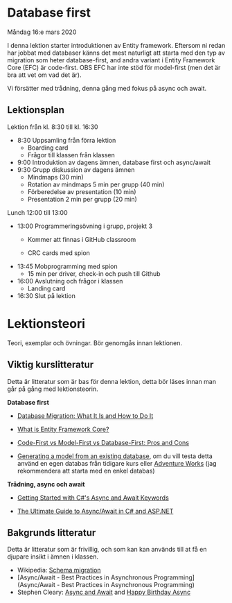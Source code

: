 # Database first

Måndag 16:e mars 2020

I denna lektion starter introduktionen av Entity framework. Eftersom ni redan har jobbat med databaser känns det mest naturligt att starta med den typ av migration som heter database-first, and andra variant i Entity Framework Core (EFC) är code-first. OBS EFC har inte stöd för model-first (men det är bra att vet om vad det är).

Vi försätter med trådning, denna gång med fokus på async och await.

## Lektionsplan
Lektion från kl. 8:30 till kl. 16:30

* 8:30 Uppsamling från förra lektion
  * Boarding card
  * Frågor till klassen från klassen
* 9:00 Introduktion av dagens ämnen, database first och async/await
* 9:30 Grupp diskussion av dagens ämnen
  - Mindmaps (30 min)
  - Rotation av mindmaps 5 min per grupp (40 min)
  - Förberedelse av presentation (10 min)
  - Presentation 2 min per grupp (20 min)

Lunch 12:00 till 13:00

* 13:00 Programmeringsövning i grupp, projekt 3
  * Kommer att finnas i GitHub classroom

  * CRC cards med spion

- 13:45 Mobprogramming med spion
  - 15 min per driver, check-in och push till Github
- 16:00 Avslutning och frågor i klassen
  - Landing card
- 16:30 Slut på lektion

# Lektionsteori

Teori, exemplar och övningar. Bör genomgås innan lektionen.

## Viktig kurslitteratur
Detta är litteratur som är bas för denna lektion, detta bör läses innan man går på gång med lektionsteorin.

**Database first**

* [Database Migration: What It Is and How to Do It](https://rollout.io/blog/database-migration/)
* [What is Entity Framework Core?](https://www.learnentityframeworkcore.com/#what-is-entity-framework-core)

* [Code-First vs Model-First vs Database-First: Pros and Cons](https://www.ryadel.com/en/code-first-model-first-database-first-vs-comparison-orm-asp-net-core-entity-framework-ef-data/)
* [Generating a model from an existing database](https://www.learnentityframeworkcore.com/walkthroughs/existing-database), om du vill testa detta använd en egen databas från tidigare kurs eller [Adventure Works](https://github.com/microsoft/sql-server-samples/tree/master/samples/databases/adventure-works) (jag rekommendera att starta med en enkel databas)

**Trådning, async och await**

* [Getting Started with C#'s Async and Await Keywords](https://www.pluralsight.com/guides/csharp-async-await-keywords-getting-started)

* [The Ultimate Guide to Async/Await in C# and ASP.NET](https://exceptionnotfound.net/async-await-in-asp-net-csharp-ultimate-guide/)

  

## Bakgrunds litteratur
Detta är litteratur som är frivillig, och som kan kan används till at få en djupare insikt i ämnen i klassen.

* Wikipedia: [Schema migration](https://en.wikipedia.org/wiki/Schema_migration)
* [Async/Await - Best Practices in Asynchronous Programming](Async/Await - Best Practices in Asynchronous Programming)
* Stephen Cleary: [Async and Await](https://blog.stephencleary.com/2012/02/async-and-await.html) and [Happy Birthday Async](https://blog.stephencleary.com/2017/09/happy-birthday-async.html)
